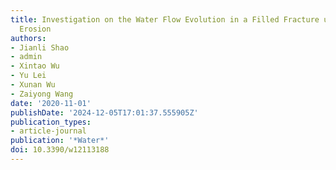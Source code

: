 ```yaml
---
title: Investigation on the Water Flow Evolution in a Filled Fracture under Seepage-Induced
  Erosion
authors:
- Jianli Shao
- admin
- Xintao Wu
- Yu Lei
- Xunan Wu
- Zaiyong Wang
date: '2020-11-01'
publishDate: '2024-12-05T17:01:37.555905Z'
publication_types:
- article-journal
publication: '*Water*'
doi: 10.3390/w12113188
---
```

